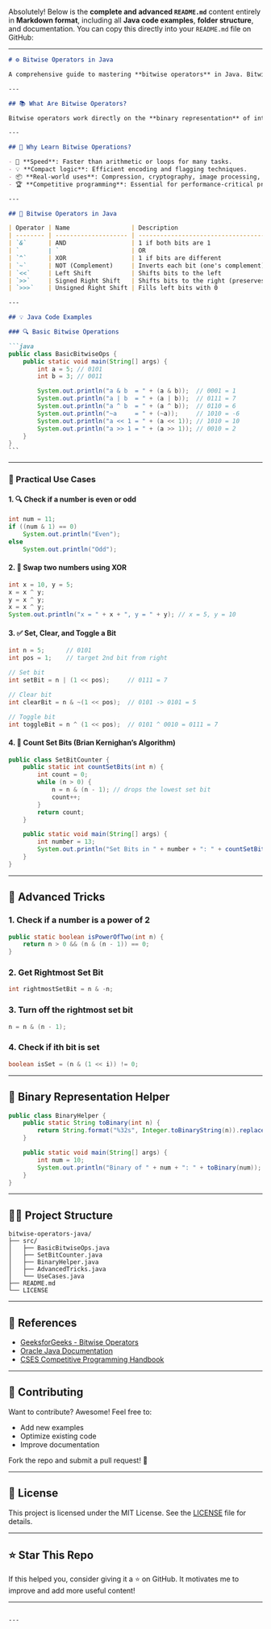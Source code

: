 Absolutely! Below is the **complete and advanced `README.md`** content entirely in **Markdown format**, including all **Java code examples**, **folder structure**, and documentation. You can copy this directly into your `README.md` file on GitHub:

---

````markdown
# ⚙️ Bitwise Operators in Java

A comprehensive guide to mastering **bitwise operators** in Java. Bitwise operations are powerful tools for optimization, low-level data processing, and competitive programming.

---

## 📚 What Are Bitwise Operators?

Bitwise operators work directly on the **binary representation** of integers. Unlike logical operators, they do not evaluate expressions to boolean true/false but rather manipulate individual bits.

---

## 🧠 Why Learn Bitwise Operations?

- 🚀 **Speed**: Faster than arithmetic or loops for many tasks.
- 💡 **Compact logic**: Efficient encoding and flagging techniques.
- 📦 **Real-world uses**: Compression, cryptography, image processing, game development, etc.
- 🏆 **Competitive programming**: Essential for performance-critical problems.

---

## 🔢 Bitwise Operators in Java

| Operator | Name                 | Description                               | Example (`a = 5`, `b = 3`) |
| -------- | -------------------- | ----------------------------------------- | -------------------------- | --- | ------ |
| `&`      | AND                  | 1 if both bits are 1                      | `a & b = 1`                |
| `        | `                    | OR                                        | 1 if at least one bit is 1 | `a  | b = 7` |
| `^`      | XOR                  | 1 if bits are different                   | `a ^ b = 6`                |
| `~`      | NOT (Complement)     | Inverts each bit (one's complement)       | `~a = -6`                  |
| `<<`     | Left Shift           | Shifts bits to the left                   | `a << 1 = 10`              |
| `>>`     | Signed Right Shift   | Shifts bits to the right (preserves sign) | `a >> 1 = 2`               |
| `>>>`    | Unsigned Right Shift | Fills left bits with 0                    | `-5 >>> 1 = 2147483645`    |

---

## 💡 Java Code Examples

### 🔍 Basic Bitwise Operations

```java
public class BasicBitwiseOps {
    public static void main(String[] args) {
        int a = 5; // 0101
        int b = 3; // 0011

        System.out.println("a & b  = " + (a & b));  // 0001 = 1
        System.out.println("a | b  = " + (a | b));  // 0111 = 7
        System.out.println("a ^ b  = " + (a ^ b));  // 0110 = 6
        System.out.println("~a     = " + (~a));     // 1010 = -6
        System.out.println("a << 1 = " + (a << 1)); // 1010 = 10
        System.out.println("a >> 1 = " + (a >> 1)); // 0010 = 2
    }
}
```
````

---

### 🧰 Practical Use Cases

#### 1. 🔍 Check if a number is even or odd

```java
int num = 11;
if ((num & 1) == 0)
    System.out.println("Even");
else
    System.out.println("Odd");
```

#### 2. 🔄 Swap two numbers using XOR

```java
int x = 10, y = 5;
x = x ^ y;
y = x ^ y;
x = x ^ y;
System.out.println("x = " + x + ", y = " + y); // x = 5, y = 10
```

#### 3. ✅ Set, Clear, and Toggle a Bit

```java
int n = 5;      // 0101
int pos = 1;    // target 2nd bit from right

// Set bit
int setBit = n | (1 << pos);     // 0111 = 7

// Clear bit
int clearBit = n & ~(1 << pos);  // 0101 -> 0101 = 5

// Toggle bit
int toggleBit = n ^ (1 << pos);  // 0101 ^ 0010 = 0111 = 7
```

#### 4. 🧮 Count Set Bits (Brian Kernighan’s Algorithm)

```java
public class SetBitCounter {
    public static int countSetBits(int n) {
        int count = 0;
        while (n > 0) {
            n = n & (n - 1); // drops the lowest set bit
            count++;
        }
        return count;
    }

    public static void main(String[] args) {
        int number = 13;
        System.out.println("Set Bits in " + number + ": " + countSetBits(number));
    }
}
```

---

## 🔐 Advanced Tricks

### 1. Check if a number is a power of 2

```java
public static boolean isPowerOfTwo(int n) {
    return n > 0 && (n & (n - 1)) == 0;
}
```

### 2. Get Rightmost Set Bit

```java
int rightmostSetBit = n & -n;
```

### 3. Turn off the rightmost set bit

```java
n = n & (n - 1);
```

### 4. Check if ith bit is set

```java
boolean isSet = (n & (1 << i)) != 0;
```

---

## 🔬 Binary Representation Helper

```java
public class BinaryHelper {
    public static String toBinary(int n) {
        return String.format("%32s", Integer.toBinaryString(n)).replace(' ', '0');
    }

    public static void main(String[] args) {
        int num = 10;
        System.out.println("Binary of " + num + ": " + toBinary(num));
    }
}
```

---

## 🧑‍💻 Project Structure

```
bitwise-operators-java/
├── src/
│   ├── BasicBitwiseOps.java
│   ├── SetBitCounter.java
│   ├── BinaryHelper.java
│   ├── AdvancedTricks.java
│   └── UseCases.java
├── README.md
└── LICENSE
```

---

## 📗 References

- [GeeksforGeeks - Bitwise Operators](https://www.geeksforgeeks.org/bitwise-operators-in-java/)
- [Oracle Java Documentation](https://docs.oracle.com/javase/tutorial/java/nutsandbolts/op3.html)
- [CSES Competitive Programming Handbook](https://cses.fi/book/book.pdf)

---

## 🤝 Contributing

Want to contribute? Awesome!
Feel free to:

- Add new examples
- Optimize existing code
- Improve documentation

Fork the repo and submit a pull request! 🚀

---

## 📄 License

This project is licensed under the MIT License.
See the [LICENSE](LICENSE) file for details.

---

## ⭐ Star This Repo

If this helped you, consider giving it a ⭐ on GitHub.
It motivates me to improve and add more useful content!

---

```

---

```
